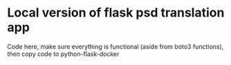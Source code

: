 # Local version of flask psd translation app

Code here, make sure everything is functional (aside from boto3 functions), then copy code to python-flask-docker
